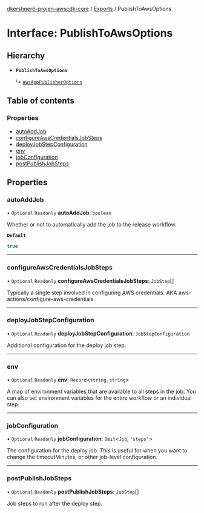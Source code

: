 [dkershner6-projen-awscdk-core](../README.md) / [Exports](../modules.md) / PublishToAwsOptions

# Interface: PublishToAwsOptions

## Hierarchy

- **`PublishToAwsOptions`**

  ↳ [`AwsAppPublisherOptions`](AwsAppPublisherOptions.md)

## Table of contents

### Properties

- [autoAddJob](PublishToAwsOptions.md#autoaddjob)
- [configureAwsCredentialsJobSteps](PublishToAwsOptions.md#configureawscredentialsjobsteps)
- [deployJobStepConfiguration](PublishToAwsOptions.md#deployjobstepconfiguration)
- [env](PublishToAwsOptions.md#env)
- [jobConfiguration](PublishToAwsOptions.md#jobconfiguration)
- [postPublishJobSteps](PublishToAwsOptions.md#postpublishjobsteps)

## Properties

### autoAddJob

• `Optional` `Readonly` **autoAddJob**: `boolean`

Whether or not to automatically add the job to the release workflow.

**`Default`**

```ts
true
```

___

### configureAwsCredentialsJobSteps

• `Optional` `Readonly` **configureAwsCredentialsJobSteps**: `JobStep`[]

Typically a single step involved in configuring AWS credentials.
AKA aws-actions/configure-aws-credentials

___

### deployJobStepConfiguration

• `Optional` `Readonly` **deployJobStepConfiguration**: `JobStepConfiguration`

Additional configuration for the deploy job step.

___

### env

• `Optional` `Readonly` **env**: `Record`\<`string`, `string`\>

A map of environment variables that are available to all steps in the
job. You can also set environment variables for the entire workflow or an
individual step.

___

### jobConfiguration

• `Optional` `Readonly` **jobConfiguration**: `Omit`\<`Job`, ``"steps"``\>

The configuration for the deploy job. This is useful for when you want to
change the timeoutMinutes, or other job-level configuration.

___

### postPublishJobSteps

• `Optional` `Readonly` **postPublishJobSteps**: `JobStep`[]

Job steps to run after the deploy step.
